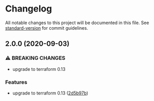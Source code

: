 # Changelog

All notable changes to this project will be documented in this file. See [standard-version](https://github.com/conventional-changelog/standard-version) for commit guidelines.

## 2.0.0 (2020-09-03)


### ⚠ BREAKING CHANGES

* upgrade to terraform 0.13

### Features

* upgrade to terraform 0.13 ([2d5b97b](https://gitlab.com/guardianproject-ops/terraform-aws-prometheus/commit/2d5b97bce77217531b78a1b119273a149ac81eaa))
